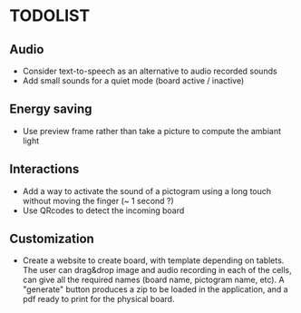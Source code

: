 # TODOLIST

## Audio

* Consider text-to-speech as an alternative to audio recorded sounds
* Add small sounds for a quiet mode (board active / inactive)

## Energy saving

* Use preview frame rather than take a picture to compute the ambiant light

## Interactions

* Add a way to activate the sound of a pictogram using a long touch without moving the finger (~ 1 second ?)
* Use QRcodes to detect the incoming board

## Customization

* Create a website to create board, with template depending on tablets. The user can drag&drop image and audio recording in each of the cells, can give all the required names (board name, pictogram name, etc). A "generate" button produces a zip to be loaded in the application, and a pdf ready to print for the physical board.

